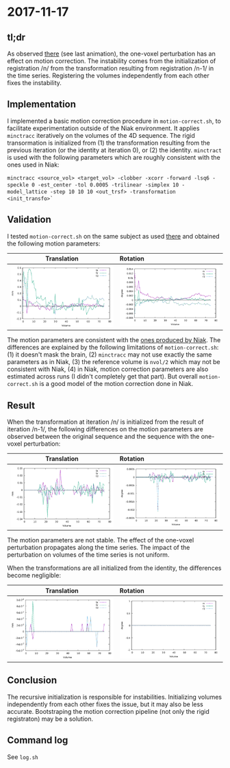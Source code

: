 # 2017-11-17

## tl;dr

  As observed
 [there](https://github.com/glatard/one-voxel/tree/master/verifyFiles)
 (see last animation), the one-voxel perturbation has an effect on
 motion correction. The instability comes from the initialization of
 registration /n/ from the transformation resulting from registration
 /n-1/ in the time series. Registering the volumes independently from
 each other fixes the instability.

## Implementation

I implemented a basic motion correction procedure in
  `motion-correct.sh`, to facilitate experimentation outside of the
  Niak environment. It applies `minctracc` iteratively on the volumes
  of the 4D sequence. The rigid transormation is initialized from 
  (1) the transformation resulting from the previous iteration
  (or the identity at iteration 0), or (2) the
  identity. `minctract` is used with the following parameters which
  are roughly consistent with the ones used in Niak:

```
minctracc <source_vol> <target_vol> -clobber -xcorr -forward -lsq6 -speckle 0 -est_center -tol 0.0005 -trilinear -simplex 10 -model_lattice -step 10 10 10 <out_trsf> -transformation <init_transfo>`

```

## Validation

I tested `motion-correct.sh` on the same subject as used
  [there](https://github.com/glatard/one-voxel/tree/master/verifyFiles) and
  obtained the following motion parameters:

  | Translation | Rotation |
  --------------|:---------|
  | ![alt text](https://github.com/glatard/one-voxel/raw/master/robust-motion/sub-01_ses-retest_task-overtwordrepetition_bold_transf_params-0.png) | ![alt text](https://github.com/glatard/one-voxel/raw/master/robust-motion/sub-01_ses-retest_task-overtwordrepetition_bold_transf_params-1.png) |
  
  The motion parameters are consistent with the [ones produced by
  Niak](https://github.com/glatard/one-voxel/tree/master/verifyFiles). The
  differences are explained by the following limitations of
  `motion-correct.sh`: (1) it doesn't mask the brain, (2) `minctracc`
  may not use exactly the same parameters as in Niak, (3) the
  reference volume is `nvol/2` which may not be consistent with Niak,
  (4) in Niak, motion correction parameters are also estimated across
  runs (I didn't completely get that part). But overall
  `motion-correct.sh` is a good model of the motion correction done in
  Niak.

## Result

When the transformation at iteration /n/ is initialized from the result
  of iteration /n-1/, the following differences on the motion
  parameters are observed between the original sequence and the
  sequence with the one-voxel perturbation:

  | Translation | Rotation |
  --------------|:---------|
  | ![alt text](https://github.com/glatard/one-voxel/raw/master/robust-motion/diff-0.png) | ![alt text](https://github.com/glatard/one-voxel/raw/master/robust-motion/diff-1.png) |

The motion parameters are not stable. The effect of the one-voxel
perturbation propagates along the time series. The impact of the
perturbation on volumes of the time series is not uniform.

When the transformations are all initialized from the identity, the
differences become negligible:

  | Translation | Rotation |
  --------------|:---------|
  | ![alt text](https://github.com/glatard/one-voxel/raw/master/robust-motion/diff_idinit-0.png) | ![alt text](https://github.com/glatard/one-voxel/raw/master/robust-motion/diff_idinit-1.png) |

## Conclusion

The recursive initialization is responsible for
instabilities. Initializing volumes independently from each other
fixes the issue, but it may also be less accurate. Bootstraping the
motion correction pipeline (not only the rigid registraton) may be a
solution.

## Command log

See `log.sh`